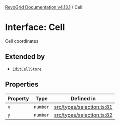[RevoGrid Documentation v4.13.1](README.md) / Cell

# Interface: Cell

Cell coordinates

## Extended by

- [`EditCellStore`](Interface.EditCellStore.md)

## Properties

| Property | Type | Defined in |
| ------ | ------ | ------ |
| `x` | `number` | [src/types/selection.ts:81](https://github.com/revolist/revogrid/blob/4ebc7221c475d12b7f731e54908af9eefb855c73/src/types/selection.ts#L81) |
| `y` | `number` | [src/types/selection.ts:82](https://github.com/revolist/revogrid/blob/4ebc7221c475d12b7f731e54908af9eefb855c73/src/types/selection.ts#L82) |
